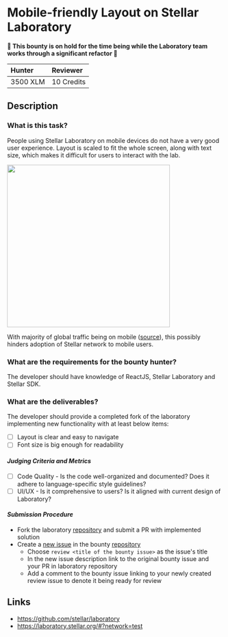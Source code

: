 # Mobile-friendly Layout on Stellar Laboratory

**🚨 This bounty is on hold for the time being while the Laboratory team works through a significant refactor 🚨**

| Hunter | Reviewer
| :- | :-
| 3500 XLM | 10 Credits

## Description

### What is this task?

People using Stellar Laboratory on mobile devices do not have a very good user experience. Layout is scaled to fit the whole screen, along with text size, which makes it difficult for users to interact with the lab.

<img src="https://user-images.githubusercontent.com/4253551/127361354-1f9d166b-ef5b-4651-bb96-ad3e4a79555b.png" width="380"/>


With majority of global traffic being on mobile ([source](https://www.statista.com/statistics/277125/share-of-website-traffic-coming-from-mobile-devices/)), this possibly hinders adoption of Stellar network to mobile users.

### What are the requirements for the bounty hunter?

The developer should have knowledge of ReactJS, Stellar Laboratory and Stellar SDK.

### What are the deliverables?
The developer should provide a completed fork of the laboratory implementing new functionality with at least below items:
 - [ ] Layout is clear and easy to navigate
 - [ ] Font size is big enough for readability

#### *Judging Criteria and Metrics*
 - [ ] Code Quality - Is the code well-organized and documented? Does it adhere to language-specific style guidelines?
 - [ ] UI/UX - Is it comprehensive to users? Is it aligned with current design of Laboratory?

#### *Submission Procedure*

 - Fork the laboratory [repository](https://github.com/stellar/laboratory) and submit a PR with implemented solution
 - Create a [new issue](https://github.com/tyvdh/stellar-quest-bounties/issues/new) in the bounty [repository](https://github.com/tyvdh/stellar-quest-bounties)
   - Choose `review <title of the bounty issue>` as the issue's title
   - In the new issue description link to the original bounty issue and your PR in laboratory repository
   - Add a comment to the bounty issue linking to your newly created review issue to denote it being ready for review

## Links
 - https://github.com/stellar/laboratory
 - https://laboratory.stellar.org/#?network=test
